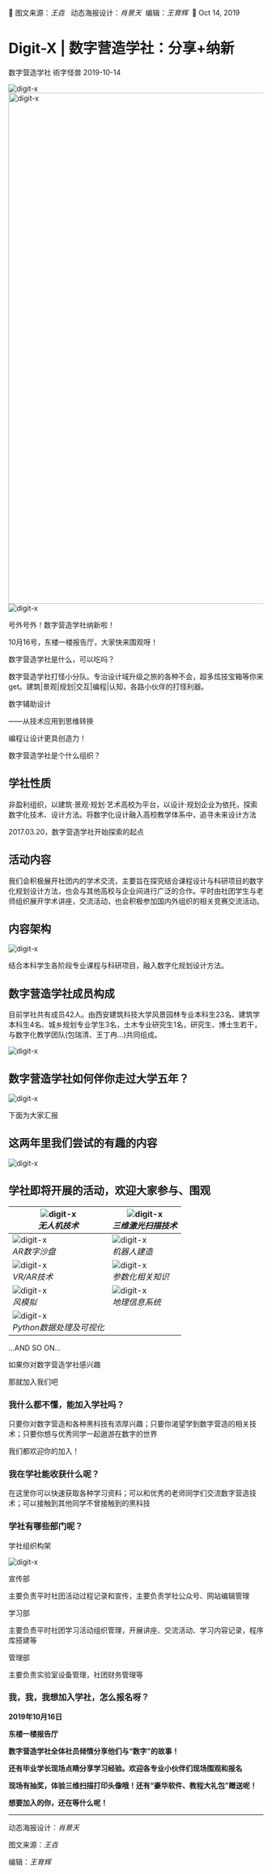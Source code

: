🐞 图文来源：*王垚* &nbsp;&nbsp;动态海报设计：*肖景天*&nbsp;&nbsp;编辑：*王育辉*&nbsp;&nbsp;📅 Oct 14, 2019
# Digit-X | 数字营造学社：分享+纳新
数字营造学社 術字怪兽 2019-10-14

<img src="./imgs_/sharing_recruit/1.webp" height="auto" width="auto"  title="digit-x">

<img src="./imgs_/sharing_recruit/15.gif" height="1010" width="auto"  title="digit-x">

<img src="./imgs_/sharing_recruit/640.webp" height="auto" width="auto"  title="digit-x">

号外号外！数字营造学社纳新啦！

10月16号，东楼一楼报告厅，大家快来围观呀！

数字营造学社是什么，可以吃吗？


数字营造学社打怪小分队。专治设计域升级之旅的各种不会，超多炫技宝箱等你来get。建筑|景观|规划|交互|编程|认知，各路小伙伴的打怪利器。


数字辅助设计

——从技术应用到思维转换

编程让设计更具创造力！



数字营造学社是个什么组织？


## 学社性质

非盈利组织，以建筑·景观·规划·艺术高校为平台，以设计·规划企业为依托，探索数字化技术、设计方法。将数字化设计融入高校教学体系中，追寻未来设计方法


2017.03.20，数字营造学社开始探索的起点


## 活动内容

我们会积极展开社团内的学术交流，主要旨在探究结合课程设计与科研项目的数字化规划设计方法，也会与其他高校与企业间进行广泛的合作。平时由社团学生与老师组织展开学术讲座，交流活动，也会积极参加国内外组织的相关竞赛交流活动。


## 内容架构

<img src="./imgs_/sharing_recruit/2.jpg" height="auto" width="auto"  title="digit-x">



结合本科学生各阶段专业课程与科研项目，融入数字化规划设计方法。


## 数字营造学社成员构成

目前学社共有成员42人。由西安建筑科技大学风景园林专业本科生23名、建筑学本科生4名、城乡规划专业学生3名，土木专业研究生1名，研究生、博士生若干，与数字化教学团队(包瑞清、王丁冉…)共同组成。

<img src="./imgs_/sharing_recruit/3.webp" height="auto" width="auto"  title="digit-x">


## 数字营造学社如何伴你走过大学五年？


<img src="./imgs_/sharing_recruit/4.webp" height="auto" width="auto"  title="digit-x">


下面为大家汇报

## 这两年里我们尝试的有趣的内容


<img src="./imgs_/sharing_recruit/5.webp" height="auto" width="auto"  title="digit-x">

## 学社即将开展的活动，欢迎大家参与、围观

| <img src="./imgs_/sharing_recruit/6.gif" height="auto" width="auto"  title="digit-x"> </br><em>无人机技术</em>|<img src="./imgs_/sharing_recruit/7.gif" height="auto" width="auto"  title="digit-x"> </br><em>三维激光扫描技术</em>|
|------------ | -------------|
|<img src="./imgs_/sharing_recruit/8.gif" height="auto" width="auto"  title="digit-x"></br> <em>AR数字沙盘</em>|<img src="./imgs_/sharing_recruit/9.gif" height="auto" width="auto"  title="digit-x"></br><em>机器人建造</em>|
|<img src="./imgs_/sharing_recruit/10.gif" height="auto" width="auto"  title="digit-x"></br> <em>VR/AR技术</em>|<img src="./imgs_/sharing_recruit/11.gif" height="auto" width="auto"  title="digit-x"></br><em>参数化相关知识</em>|
|<img src="./imgs_/sharing_recruit/16.gif" height="auto" width="auto"  title="digit-x"></br> <em>风模拟</em>|<img src="./imgs_/sharing_recruit/12.gif" height="auto" width="auto"  title="digit-x"></br><em>地理信息系统</em>|
|<img src="./imgs_/sharing_recruit/13.gif" height="auto" width="auto"  title="digit-x"></br> <em>Python数据处理及可视化</em>||


...AND SO ON...



如果你对数字营造学社感兴趣

那就加入我们吧

### 我什么都不懂，能加入学社吗？



只要你对数字营造和各种黑科技有浓厚兴趣；只要你渴望学到数字营造的相关技术；只要你想与优秀同学一起遨游在数字的世界

我们都欢迎你的加入！



### 我在学社能收获什么呢？


在这里你可以快速获取各种学习资料；可以和优秀的老师同学们交流数字营造技术；可以接触到其他同学不曾接触到的黑科技



### 学社有哪些部门呢？

学社组织构架


<img src="./imgs_/sharing_recruit/14.png" height="auto" width="auto"  title="digit-x">

宣传部

主要负责平时社团活动过程记录和宣传，主要负责学社公众号、网站编辑管理

学习部

主要负责平时社团学习活动组织管理，开展讲座、交流活动、学习内容记录，程序库搭建等

管理部

主要负责实验室设备管理，社团财务管理等


### 我，我，我想加入学社，怎么报名呀？


**2019年10月16日**

**东楼一楼报告厅**

**数字营造学社全体社员倾情分享他们与“数字”的故事！**

**还有毕业学长现场点睛分享学习经验。欢迎各专业小伙伴们现场围观和报名**




**现场有抽奖，体验三维扫描打印头像哦！还有“豪华软件、教程大礼包”赠送呢！**



**想要加入的你，还在等什么呢！**

----


动态海报设计：*肖景天*

图文来源：*王垚*

编辑：*王育辉*